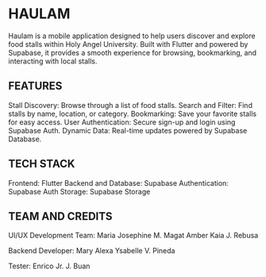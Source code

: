 # HAULAM
Haulam is a mobile application designed to help users discover and explore food stalls within Holy Angel University.
Built with Flutter and powered by Supabase, it provides a smooth experience for browsing, bookmarking, and interacting with local stalls.

## FEATURES
Stall Discovery: Browse through a list of food stalls.
Search and Filter: Find stalls by name, location, or category.
Bookmarking: Save your favorite stalls for easy access.
User Authentication: Secure sign-up and login using Supabase Auth.
Dynamic Data: Real-time updates powered by Supabase Database.

## TECH STACK
Frontend: Flutter
Backend and Database: Supabase
Authentication: Supabase Auth
Storage: Supabase Storage

## TEAM AND CREDITS
UI/UX Development Team:
Maria Josephine M. Magat
Amber Kaia J. Rebusa 

Backend Developer:
Mary Alexa Ysabelle V. Pineda

Tester:
Enrico Jr. J. Buan